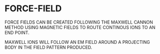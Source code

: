 # FORCE-FIELD
FORCE FIELDS CAN BE CREATED FOLLOWING THE MAXWELL CANNON METHOD USING MAGNETIC FIELDS TO ROUTE CONTINOUS IONS TO AN END POINT.

MAXWELL IONS WILL FOLLOW AN EM FIELD AROUND A PROJECTING BODY IN THE FIELD PATTERN PRODUCED.
